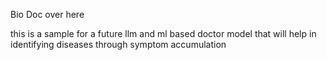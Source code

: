 Bio Doc over here

this is a sample for a future llm and ml based doctor model that will help in identifying diseases through symptom accumulation
